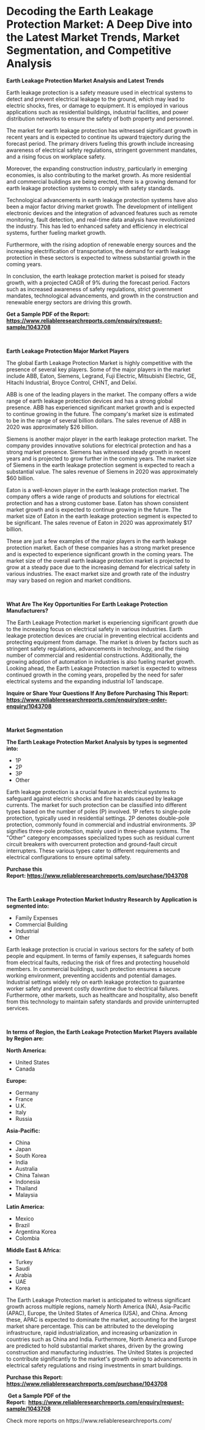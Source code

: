 <p><h1>Decoding the Earth Leakage Protection Market: A Deep Dive into the Latest Market Trends, Market Segmentation, and Competitive Analysis</h1></p><p><strong>Earth Leakage Protection Market Analysis and Latest Trends</strong></p>
<p><p>Earth leakage protection is a safety measure used in electrical systems to detect and prevent electrical leakage to the ground, which may lead to electric shocks, fires, or damage to equipment. It is employed in various applications such as residential buildings, industrial facilities, and power distribution networks to ensure the safety of both property and personnel.</p><p>The market for earth leakage protection has witnessed significant growth in recent years and is expected to continue its upward trajectory during the forecast period. The primary drivers fueling this growth include increasing awareness of electrical safety regulations, stringent government mandates, and a rising focus on workplace safety.</p><p>Moreover, the expanding construction industry, particularly in emerging economies, is also contributing to the market growth. As more residential and commercial buildings are being erected, there is a growing demand for earth leakage protection systems to comply with safety standards.</p><p>Technological advancements in earth leakage protection systems have also been a major factor driving market growth. The development of intelligent electronic devices and the integration of advanced features such as remote monitoring, fault detection, and real-time data analysis have revolutionized the industry. This has led to enhanced safety and efficiency in electrical systems, further fueling market growth.</p><p>Furthermore, with the rising adoption of renewable energy sources and the increasing electrification of transportation, the demand for earth leakage protection in these sectors is expected to witness substantial growth in the coming years.</p><p>In conclusion, the earth leakage protection market is poised for steady growth, with a projected CAGR of 9% during the forecast period. Factors such as increased awareness of safety regulations, strict government mandates, technological advancements, and growth in the construction and renewable energy sectors are driving this growth.</p></p>
<p><strong>Get a Sample PDF of the Report:&nbsp; <a href="https://www.reliableresearchreports.com/enquiry/request-sample/1043708">https://www.reliableresearchreports.com/enquiry/request-sample/1043708</a></strong></p>
<p>&nbsp;</p>
<p><strong>Earth Leakage Protection Major Market Players</strong></p>
<p><p>The global Earth Leakage Protection Market is highly competitive with the presence of several key players. Some of the major players in the market include ABB, Eaton, Siemens, Legrand, Fuji Electric, Mitsubishi Electric, GE, Hitachi Industrial, Broyce Control, CHNT, and Delixi.</p><p>ABB is one of the leading players in the market. The company offers a wide range of earth leakage protection devices and has a strong global presence. ABB has experienced significant market growth and is expected to continue growing in the future. The company's market size is estimated to be in the range of several billion dollars. The sales revenue of ABB in 2020 was approximately $26 billion.</p><p>Siemens is another major player in the earth leakage protection market. The company provides innovative solutions for electrical protection and has a strong market presence. Siemens has witnessed steady growth in recent years and is projected to grow further in the coming years. The market size of Siemens in the earth leakage protection segment is expected to reach a substantial value. The sales revenue of Siemens in 2020 was approximately $60 billion.</p><p>Eaton is a well-known player in the earth leakage protection market. The company offers a wide range of products and solutions for electrical protection and has a strong customer base. Eaton has shown consistent market growth and is expected to continue growing in the future. The market size of Eaton in the earth leakage protection segment is expected to be significant. The sales revenue of Eaton in 2020 was approximately $17 billion.</p><p>These are just a few examples of the major players in the earth leakage protection market. Each of these companies has a strong market presence and is expected to experience significant growth in the coming years. The market size of the overall earth leakage protection market is projected to grow at a steady pace due to the increasing demand for electrical safety in various industries. The exact market size and growth rate of the industry may vary based on region and market conditions.</p></p>
<p>&nbsp;</p>
<p><strong>What Are The Key Opportunities For Earth Leakage Protection Manufacturers?</strong></p>
<p><p>The Earth Leakage Protection market is experiencing significant growth due to the increasing focus on electrical safety in various industries. Earth leakage protection devices are crucial in preventing electrical accidents and protecting equipment from damage. The market is driven by factors such as stringent safety regulations, advancements in technology, and the rising number of commercial and residential constructions. Additionally, the growing adoption of automation in industries is also fueling market growth. Looking ahead, the Earth Leakage Protection market is expected to witness continued growth in the coming years, propelled by the need for safer electrical systems and the expanding industrial IoT landscape.</p></p>
<p><strong>Inquire or Share Your Questions If Any Before Purchasing This Report: <a href="https://www.reliableresearchreports.com/enquiry/pre-order-enquiry/1043708">https://www.reliableresearchreports.com/enquiry/pre-order-enquiry/1043708</a></strong></p>
<p>&nbsp;</p>
<p><strong>Market Segmentation</strong></p>
<p><strong>The Earth Leakage Protection Market Analysis by types is segmented into:</strong></p>
<p><ul><li>1P</li><li>2P</li><li>3P</li><li>Other</li></ul></p>
<p><p>Earth leakage protection is a crucial feature in electrical systems to safeguard against electric shocks and fire hazards caused by leakage currents. The market for such protection can be classified into different types based on the number of poles (P) involved. 1P refers to single-pole protection, typically used in residential settings. 2P denotes double-pole protection, commonly found in commercial and industrial environments. 3P signifies three-pole protection, mainly used in three-phase systems. The "Other" category encompasses specialized types such as residual current circuit breakers with overcurrent protection and ground-fault circuit interrupters. These various types cater to different requirements and electrical configurations to ensure optimal safety.</p></p>
<p><strong>Purchase this Report:&nbsp;<a href="https://www.reliableresearchreports.com/purchase/1043708">https://www.reliableresearchreports.com/purchase/1043708</a></strong></p>
<p>&nbsp;</p>
<p><strong>The Earth Leakage Protection Market Industry Research by Application is segmented into:</strong></p>
<p><ul><li>Family Expenses</li><li>Commercial Building</li><li>Industrial</li><li>Other</li></ul></p>
<p><p>Earth leakage protection is crucial in various sectors for the safety of both people and equipment. In terms of family expenses, it safeguards homes from electrical faults, reducing the risk of fires and protecting household members. In commercial buildings, such protection ensures a secure working environment, preventing accidents and potential damages. Industrial settings widely rely on earth leakage protection to guarantee worker safety and prevent costly downtime due to electrical failures. Furthermore, other markets, such as healthcare and hospitality, also benefit from this technology to maintain safety standards and provide uninterrupted services.</p></p>
<p>&nbsp;</p>
<p><strong>In terms of Region, the Earth Leakage Protection Market Players available by Region are:</strong></p>
<p>
    <p> <strong> North America: </strong>
        <ul>
            <li>United States</li>
            <li>Canada</li>
        </ul>
        </p> 
    <p> <strong> Europe: </strong>
        <ul>
            <li>Germany</li>
            <li>France</li>
            <li>U.K.</li>
            <li>Italy</li>
            <li>Russia</li>
        </ul>
        </p> 
    <p> <strong> Asia-Pacific: </strong>
        <ul>
            <li>China</li>
            <li>Japan</li>
            <li>South Korea</li>
            <li>India</li>
            <li>Australia</li>
            <li>China Taiwan</li>
            <li>Indonesia</li>
            <li>Thailand</li>
            <li>Malaysia</li>
        </ul>
        </p> 
    <p> <strong> Latin America: </strong>
        <ul>
            <li>Mexico</li>
            <li>Brazil</li>
            <li>Argentina Korea</li>
            <li>Colombia</li>
        </ul>
        </p> 
    <p> <strong> Middle East & Africa: </strong>
        <ul>
            <li>Turkey</li>
            <li>Saudi</li>
            <li>Arabia</li>
            <li>UAE</li>
            <li>Korea</li>
        </ul>
    </p>
    </p>
<p><p>The Earth Leakage Protection market is anticipated to witness significant growth across multiple regions, namely North America (NA), Asia-Pacific (APAC), Europe, the United States of America (USA), and China. Among these, APAC is expected to dominate the market, accounting for the largest market share percentage. This can be attributed to the developing infrastructure, rapid industrialization, and increasing urbanization in countries such as China and India. Furthermore, North America and Europe are predicted to hold substantial market shares, driven by the growing construction and manufacturing industries. The United States is projected to contribute significantly to the market's growth owing to advancements in electrical safety regulations and rising investments in smart buildings.</p></p>
<p><strong>Purchase this Report: <a href="https://www.reliableresearchreports.com/purchase/1043708">https://www.reliableresearchreports.com/purchase/1043708</a></strong></p>
<p>&nbsp;<strong>Get a Sample PDF of the Report:&nbsp;&nbsp;<a href="https://www.reliableresearchreports.com/enquiry/request-sample/1043708">https://www.reliableresearchreports.com/enquiry/request-sample/1043708</a></strong></p>
<p><strong></strong></p>
<p>Check more reports on https://www.reliableresearchreports.com/</p>